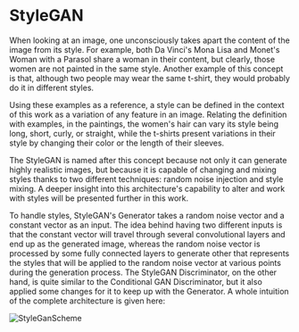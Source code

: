 # StyleGAN

When looking at an image, one unconsciously takes apart the content of the image from its style. For example, both Da Vinci's Mona Lisa and Monet's Woman with a Parasol share a woman in their content, but clearly, those women are not painted in the same style. Another example of this concept is that, although two people may wear the same t-shirt, they would probably do it in different styles. 

Using these examples as a reference, a style can be defined in the context of this work as a variation of any feature in an image. Relating the definition with examples, in the paintings, the women's hair can vary its style being long, short, curly, or straight, while the t-shirts present variations in their style by changing their color or the length of their sleeves.

The StyleGAN is named after this concept because not only it can generate highly realistic images, but because it is capable of changing and mixing styles thanks to two different techniques: random noise injection and style mixing. A deeper insight into this architecture's capability to alter and work with styles will be presented further in this work.

To handle styles, StyleGAN's Generator takes a random noise vector and a constant vector as an input. The idea behind having two different inputs is that the constant vector will travel through several convolutional layers and end up as the generated image, whereas the random noise vector is processed by some fully connected layers to generate other that represents the styles that will be applied to the random noise vector at various points during the generation process. The StyleGAN Discriminator, on the other hand, is quite similar to the Conditional GAN Discriminator, but it also applied some changes for it to keep up with the Generator. A whole intuition of the complete architecture is given here:

![StyleGanScheme](https://user-images.githubusercontent.com/60478676/170843665-e9574380-f6ba-4839-9ec9-2e25d61d94e4.svg)

